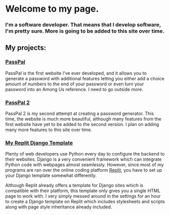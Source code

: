 # Welcome to my page.

### I'm a software developer. That means that I develop software, I'm pretty sure. More is going to be added to this site over time.


## My projects:

### [PassPal](https://passpal.williamuemura.repl.co/)

PassPal is the first website I've ever developed, and it allows you to generate a password with additional features letting you either add a choice amount of numbers to the end of your password or even turn your password into an Among Us reference. I need to go outside more.


### [PassPal 2](https://passpal2.williamuemura.repl.co/)

PassPal 2 is my second attempt at creating a password generator. This time, the website is much more beautiful, although many features from the first website have yet to be added to the second version. I plan on adding many more features to this site over time.


### [My Replit Django Template](https://django.williamuemura.repl.co/)

Plenty of web developers use Python every day to configure the backend to their websites. Django is a very convenient framework which can integrate Python code with webpages almost seamlessly. However, since most of my programs are ran over the online coding platform [Replit](https://replit.com), you have to set up your Django template somewhat differently.

Although Replit already offers a template for Django sites which is compatible with their platform, this template only gives you a single HTML page to work with. I very simply messed around in the settings for an hour to create a Django template on Replit which includes stylesheets and scripts along with page style inheritance already included.
